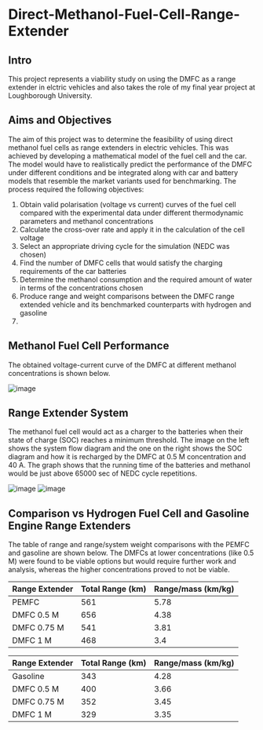 # Direct-Methanol-Fuel-Cell-Range-Extender
## Intro
This project represents a viability study on using the DMFC as a range extender in elctric vehicles and also takes the role of my final year project at Loughborough University.
## Aims and Objectives
The aim of this project was to determine the feasibility of using direct methanol fuel cells as range extenders in electric vehicles. This was achieved by developing a mathematical model of the fuel cell and the car. The model would have to realistically predict the performance of the DMFC under different conditions and be integrated along with car and battery models that resemble the market variants used for benchmarking. The process required the following objectives:
1. Obtain valid polarisation (voltage vs current) curves of the fuel cell compared with the experimental data under different thermodynamic parameters and methanol concentrations
1. Calculate the cross-over rate and apply it in the calculation of the cell voltage
1. Select an appropriate driving cycle for the simulation (NEDC was chosen)
1. Find the number of DMFC cells that would satisfy the charging requirements of the car batteries
1. Determine the methanol consumption and the required amount of water in terms of the concentrations chosen
1. Produce range and weight comparisons between the DMFC range extended vehicle and its benchmarked counterparts with hydrogen and gasoline
2. 
## Methanol Fuel Cell Performance
The obtained voltage-current curve of the DMFC at different methanol concentrations is shown below.

![image](https://user-images.githubusercontent.com/85165363/120318531-a3b9dc00-c2e8-11eb-9dfb-f9214116d7d1.png)

## Range Extender System
The methanol fuel cell would act as a charger to the batteries when their state of charge (SOC) reaches a minimum threshold. The image on the left shows the system flow diagram and the one on the right shows the SOC diagram and how it is recharged by the DMFC at 0.5 M concentration and 40 A. The graph shows that the running time of the batteries and methanol would be just above 65000 sec of NEDC cycle repetitions.

![image](https://user-images.githubusercontent.com/85165363/120344186-0b305580-c302-11eb-860f-6b1e795e2320.png)
![image](https://user-images.githubusercontent.com/85165363/120344354-2ef39b80-c302-11eb-993a-7834f818f66a.png)

## Comparison vs Hydrogen Fuel Cell and Gasoline Engine Range Extenders
The table of range and range/system weight comparisons with the PEMFC and gasoline are shown below. The DMFCs at lower concentrations (like 0.5 M) were found to be viable options but would require further work and analysis, whereas the higher concentrations proved to not be viable.

Range Extender | Total Range (km) | Range/mass (km/kg)
-------------- | ---------------- | ------------------
PEMFC | 561 | 5.78
DMFC 0.5 M | 656 | 4.38
DMFC 0.75 M | 541 | 3.81
DMFC 1 M | 468 | 3.4

Range Extender | Total Range (km) | Range/mass (km/kg)
-------------- | ---------------- | ------------------
Gasoline | 343 | 4.28
DMFC 0.5 M | 400 | 3.66
DMFC 0.75 M | 352 | 3.45
DMFC 1 M | 329 | 3.35


